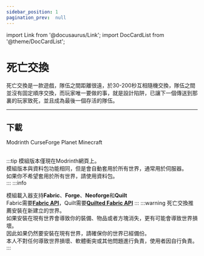 ```yaml
---
sidebar_position: 1
pagination_prev:  null 
---
```

import Link from '@docusaurus/Link';
import DocCardList from '@theme/DocCardList';

# 死亡交換

死亡交換是一款遊戲，隊伍之間距離很遠，於30-200秒互相隨機交換，隊伍之間並沒有固定順序交換，而玩家唯一要做的事，就是設計陷阱，已讓下一個傳送到那裏的玩家致死，並且成為最後一個存活的隊伍。

<DocCardList />

---
## 下載

<Link className="button button--success button--lg" href="https://modrinth.com/datapack/deathswap">Modrinth</Link>
<Link className="button button--warning button--lg" href="https://www.curseforge.com/minecraft/data-packs/deathswap">CurseForge</Link>
<Link className="button button--info button--lg" href="https://www.planetminecraft.com/data-pack/deathswap-6145205/">Planet Minecraft</Link>

##
:::tip
模組版本僅現在Modrinth網頁上。  
模組版本與資料包功能相同，但是會自動套用於所有世界，通常用於伺服器。  
如果你不希望套用於所有世界，請使用資料包。  
:::
:::info

模組載入器支持**Fabric**、**Forge**、**Neoforge**和**Quilt**  
Fabric需要[**Fabric API**](https://modrinth.com/mod/fabric-api)，Quilt需要[**Quilted Fabric API**](https://modrinth.com/mod/qsl)
:::
:::warning
死亡交換推薦安裝在新建立的世界。  
如果安裝在現有世界會導致你的裝備、物品或者方塊消失，更有可能會導致世界損壞。  
因此如果仍然要安裝在現有世界，請確保你的世界已經備份。  
本人不對任何導致世界損壞、軟體衝突或其他問題進行負責，使用者因自行負責。  
:::